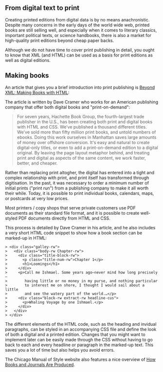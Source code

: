 ## From digital text to print

Creating printed editions from digital data is by no means anachronistic. Despite many concerns in the early days of the world wide web, printed books are still selling well, and especially when it comes to literary classics, important political texts, or science handbooks, there is also a market for high-quality print editions beyond cheap paper backs.

Although we do not have time to cover print publishing in detail, you ought to know that XML (and HTML) can be used as a basis for print editions as well as digital editions.

## Making books

An article that gives you a brief introduction into print publishing is [Beyond XML: Making Books with HTML](https://www.xml.com/articles/2017/02/20/beyond-xml-making-books-html/):

The article is written by Dave Cramer who works for an American publishing company that offer both digital books and "print-on-demand":

> For seven years, Hachette Book Group, the fourth-largest trade publisher in the U.S., has been creating both print and digital books with HTML and CSS. We’ve published a thousand different titles. We've sold more than fifty million print books, and untold numbers of ebooks. Doing this work ourselves in Manhattan saves large amounts of money over offshore conversion. It's easy and natural to create digital-only titles, or even to add a print-on-demand edition to a digital original. By leaving the page layout metaphor behind, and treating print and digital as aspects of the same content, we work faster, better, and cheaper.

Rather than replacing print altogher, the digital has entered into a tight and complex relationship with print, and print itself has transformed through digitisation. In the past, it was necessary to order a minimum number of initial prints ("print run") from a publishing company to make it all worth their while. Today, it is possible to print individual books, calendars, maps, or postcards at very low prices.

Most printers / copy shops that serve private customers use PDF documents as their standard file format, and it is possible to create well-styled PDF documents directly from HTML and CSS.

This process is detailed by Dave Cramer in his article, and he also includes a very short HTML code snippet to show how a book section can be marked-up in HTML:

```
> <div class="galley-rw">
>   <div class="body-rw Chapter-rw">
>     <div class="title-block-rw">
>       <p class="title-num-rw">Chapter 1</p>
>       <h1>Loomings</h1>
>     </div>
>     <p>Call me Ishmael. Some years ago—never mind how long precisely—
>        having little or no money in my purse, and nothing particular 
>        to interest me on shore, I thought I would sail about a little 
>        and see the watery part of the world.…</p>
>     <div class="block-rw extract-rw headline-cus">
>       <p>Whaling Voyage by one Ishmael.</p>
>     </div>
>   </div>
> </div>
```

The different elements of the HTML code, such as the heading and invidual paragraphs, can be styled in an accompanying CSS file and define the look of both a digital and a printed edition. Changes that you might want to implement later can be easily made through the CSS without having to go back to each and every headline or paragraph in the marked-up text. This saves you a lot of time but also helps you avoid errors.

The Chicago Manual of Style website also features a nice overview of [How Books and Journals Are Produced](https://www.chicagomanualofstyle.org/help-tools/production-technologies.html).